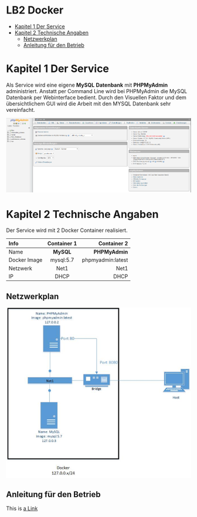 # **LB2** **Docker**  <!-- omit in toc -->


- [Kapitel 1 Der Service](#kapitel-1-der-service)
- [Kapitel 2 Technische Angaben](#kapitel-2-technische-angaben)
  - [Netzwerkplan](#netzwerkplan)
  - [Anleitung für den Betrieb](#anleitung-f%C3%BCr-den-betrieb)

# Kapitel 1 Der Service

Als Service wird eine eigene **MySQL** **Datenbank** mit **PHPMyAdmin** administriert. Anstatt per Command Line wird bei PHPMyAdmin die MySQL Datenbank per Webinterface bedient. Durch den Visuellen Faktor und dem übersichtlichem GUI wird die Arbeit mit den MYSQL Datenbank sehr vereinfacht.

![GUI](Images/GUI.PNG)

# Kapitel 2 Technische Angaben

Der Service wird mit 2 Docker Container realisiert.

| **Info**     | **Container** 1 |   **Container** 2 |
| :----------- | :-------------: | ----------------: |
| Name         |    **MySQL**    |    **PHPMyAdmin** |
| Docker Image |    mysql:5.7    | phpmyadmin:latest |
| Netzwerk     |      Net1       |              Net1 |
| IP           |      DHCP       |              DHCP |

## Netzwerkplan

![Netzwerk](Images/netzwerk.jpg)

## Anleitung für den Betrieb


<!-- Link Index -->
This is [a Link][20min]

[20min]: https://www.20min.ch/